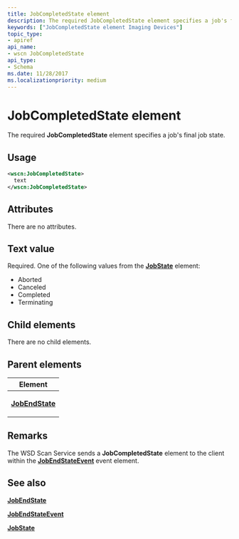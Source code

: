 ```yaml
---
title: JobCompletedState element
description: The required JobCompletedState element specifies a job's final job state.
keywords: ["JobCompletedState element Imaging Devices"]
topic_type:
- apiref
api_name:
- wscn JobCompletedState
api_type:
- Schema
ms.date: 11/28/2017
ms.localizationpriority: medium
---
```


# JobCompletedState element


The required **JobCompletedState** element specifies a job's final job state.

## Usage

```xml
<wscn:JobCompletedState>
  text
</wscn:JobCompletedState>
```

## Attributes

There are no attributes.

## Text value

Required. One of the following values from the [**JobState**](jobstate.md) element:

-   Aborted
-   Canceled
-   Completed
-   Terminating

## Child elements


There are no child elements.

## Parent elements


<table>
<colgroup>
<col width="100%" />
</colgroup>
<thead>
<tr class="header">
<th>Element</th>
</tr>
</thead>
<tbody>
<tr class="odd">
<td><p><a href="jobendstate.md" data-raw-source="[&lt;strong&gt;JobEndState&lt;/strong&gt;](jobendstate.md)"><strong>JobEndState</strong></a></p></td>
</tr>
</tbody>
</table>

## Remarks

The WSD Scan Service sends a **JobCompletedState** element to the client within the [**JobEndStateEvent**](jobendstateevent.md) event element.

## See also


[**JobEndState**](jobendstate.md)

[**JobEndStateEvent**](jobendstateevent.md)

[**JobState**](jobstate.md)

 

 






